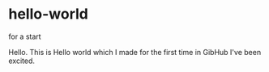 # hello-world
for a start


Hello. This is Hello world which I made for the first time in GibHub
I've been excited.
